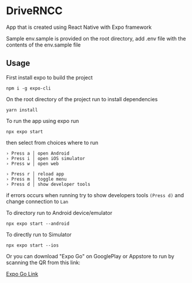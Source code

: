 # DriveRNCC

App that is created using React Native with Expo framework

Sample env.sample is provided on the root directory, add .env file with the contents of the env.sample file

## Usage

First install expo to build the project

```
npm i -g expo-cli
```

On the root directory of the project run to install dependencies

```
yarn install
```

To run the app using expo run

```
npx expo start
```

then select from choices where to run

```
› Press a │ open Android
› Press i │ open iOS simulator
› Press w │ open web

› Press r │ reload app
› Press m │ toggle menu
› Press d │ show developer tools
```

if errors occurs when running try to show developers tools `(Press d)` and change connection to `Lan`

To directory run to Android device/emulator

```
npx expo start --android
```

To directly run to Simulator

```
npx expo start --ios
```

Or you can download "Expo Go" on GooglePlay or Appstore to run by scanning the QR from this link:

[Expo Go Link](https://expo.dev/preview/update?message=Initial%20build&updateRuntimeVersion=1.0.0&createdAt=2024-04-19T11%3A24%3A53.115Z&slug=exp&projectId=5b4d31d6-a7af-4d97-9c15-78d8dc01dbe2&group=05b3bd4c-0e85-4f04-be29-7da895074658)
